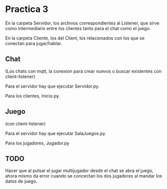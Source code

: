 # Practica 3
En la carpeta Servidor, los archivos correspondientes al Listener, que sirve como intermediario entre los clientes tanto para el chat como el juego.

En la carpeta Cliente, los del Client, los relacionados con los que se conectan para jugar/hablar.

## Chat

(Los chats con mqtt, la conexion para crear nuevos o buscar existentes con client-listener)

Para el servidor hay que ejecutar Servidor.py.

Para los clientes, Inicio.py.
## Juego

(con client-listener)

Para el servidor hay que ejecutar SalaJuegos.py.

Para los jugadores, Jugador.py

## TODO
Hacer que al pulsar el jugar multijugador desde el chat se abra el juego, ahora mismo da error cuando se concectan los dos jugadores al mandar los datos de juego.
